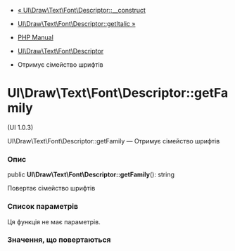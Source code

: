 - [«
UI\Draw\Text\Font\Descriptor::\_\_construct](ui-draw-text-font-descriptor.construct.md)
- [UI\Draw\Text\Font\Descriptor::getItalic
»](ui-draw-text-font-descriptor.getitalic.md)

- [PHP Manual](index.md)
- [UI\Draw\Text\Font\Descriptor](class.ui-draw-text-font-descriptor.md)
- Отримує сімейство шрифтів

# UI\Draw\Text\Font\Descriptor::getFamily

(UI 1.0.3)

UI\Draw\Text\Font\Descriptor::getFamily — Отримує сімейство шрифтів

### Опис

public **UI\Draw\Text\Font\Descriptor::getFamily**(): string

Повертає сімейство шрифтів

### Список параметрів

Ця функція не має параметрів.

### Значення, що повертаються

